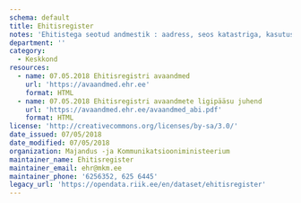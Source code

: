 ```yaml
---
schema: default
title: Ehitisregister
notes: 'Ehitistega seotud andmestik : aadress, seos katastriga, kasutusotstarbed, ruumikuju, sissepääsupunktid, energiamärgi, ehitusloa info, kasutusloa info ja tehnilised andmed.  Ehitisregistri klassifikaatorid.'
department: ''
category:
  - Keskkond
resources:
  - name: 07.05.2018 Ehitisregistri avaandmed
    url: 'https://avaandmed.ehr.ee'
    format: HTML 
  - name: 07.05.2018 Ehitisregistri avaandmete ligipääsu juhend
    url: 'https://avaandmed.ehr.ee/avaandmed_abi.pdf'
    format: HTML
license: 'http://creativecommons.org/licenses/by-sa/3.0/'
date_issued: 07/05/2018
date_modified: 07/05/2018
organization: Majandus -ja Kommunikatsiooniministeerium
maintainer_name: Ehitisregister
maintainer_email: ehr@mkm.ee
maintainer_phone: '6256352, 625 6445'
legacy_url: 'https://opendata.riik.ee/en/dataset/ehitisregister'
---
```

